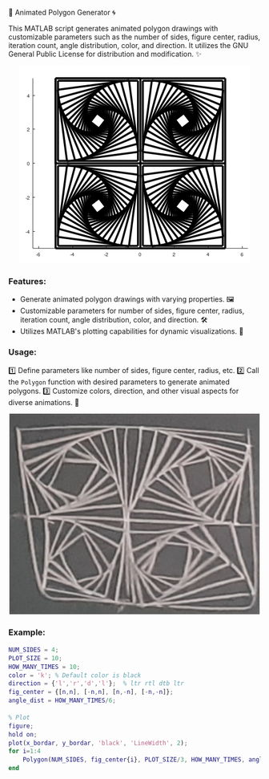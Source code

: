 🎨 Animated Polygon Generator 🌀

This MATLAB script generates animated polygon drawings with customizable parameters such as the number of sides, figure center, radius, iteration count, angle distribution, color, and direction. It utilizes the GNU General Public License for distribution and modification. ✨


<p align="center">
  <img src="https://github.com/Armanx200/Regular-Polygon-Spiral/blob/main/pic.png?raw=true" alt="Polygon">
</p>

### Features:
- Generate animated polygon drawings with varying properties. 🖼️
- Customizable parameters for number of sides, figure center, radius, iteration count, angle distribution, color, and direction. 🛠️
- Utilizes MATLAB's plotting capabilities for dynamic visualizations. 🌈

### Usage:
1️⃣ Define parameters like number of sides, figure center, radius, etc.
2️⃣ Call the `Polygon` function with desired parameters to generate animated polygons.
3️⃣ Customize colors, direction, and other visual aspects for diverse animations. 🎥

<p align="center">
  <img src="https://github.com/Armanx200/Regular-Polygon-Spiral/blob/main/pic2.jpg?raw=true" alt="Polygon" width="500" height="400">
</p>

### Example:
```matlab
NUM_SIDES = 4;
PLOT_SIZE = 10;
HOW_MANY_TIMES = 10;
color = 'k'; % Default color is black
direction = {'l','r','d','l'};  % ltr rtl dtb ltr
fig_center = {[n,n], [-n,n], [n,-n], [-n,-n]};
angle_dist = HOW_MANY_TIMES/6;

% Plot
figure;
hold on;
plot(x_bordar, y_bordar, 'black', 'LineWidth', 2);
for i=1:4
    Polygon(NUM_SIDES, fig_center{i}, PLOT_SIZE/3, HOW_MANY_TIMES, angle_dist, color, direction{i});
end
